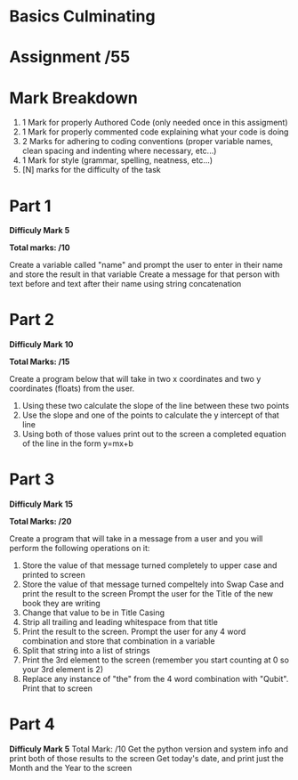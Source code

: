 
# Basics Culminating

# Assignment   /55

# Mark Breakdown

1. 1 Mark for properly Authored Code  (only needed once in this assigment)
2. 1 Mark for properly commented code explaining what your code is doing
3. 2 Marks for adhering to coding conventions (proper variable names, clean spacing and indenting where necessary, etc...)
4. 1 Mark for style (grammar, spelling, neatness, etc...)
5. [N] marks for the difficulty of the task

# Part 1

__Difficuly Mark 5__

__Total marks:  /10__

Create a variable called "name" and prompt the user to enter in their name and store the result in that variable
Create a message for that person with text before and text after their name using string concatenation

# Part 2

__Difficuly Mark 10__

__Total Marks:  /15__

Create a program below that will take in two x coordinates and two y coordinates (floats) from the user.
1. Using these two calculate the slope of the line between these two points
2. Use the slope and one of the points to calculate the y intercept of that line
3. Using both of those values print out to the screen a completed equation of the line in the form y=mx+b

# Part 3

__Difficuly Mark 15__

__Total Marks: /20__

Create a program that will take in a message from a user and you will perform the following operations on it:
1. Store the value of that message turned completely to upper case and printed to screen
2. Store the value of that message turned compeltely into Swap Case and print the result to the screen
Prompt the user for the Title of the new book they are writing
3. Change that value to be in Title Casing
4. Strip all trailing and leading whitespace from that title
5. Print the result to the screen.
Prompt the user for  any 4 word combination and store that combination in a variable
6. Split that string into a list of strings
7. Print the 3rd element to the screen (remember you start counting at 0 so your 3rd element is 2)
8. Replace any instance of "the" from the 4 word combination with "Qubit". Print that to screen

# Part 4

__Difficuly Mark 5__
Total Mark:  /10
Get the python version and system info and print both of those results to the screen
Get today's date, and print just the Month and the Year to the screen
